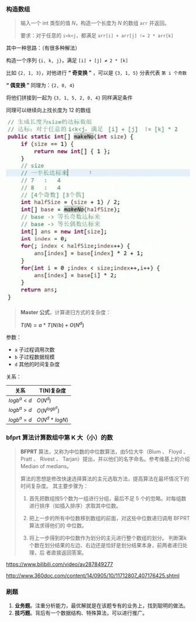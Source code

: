 

### 构造数组

> 输入一个 int 类型的值 $N$，构造一个长度为 $N$ 的数组 `arr` 并返回。
>
> 要求：对于任意的 `i<k<j`，都满足 `arr[i] + arr[j] != 2 * arr[k]`



其中一种思路：（有很多种解法）

构造一个序列 `{i, k, j}`，满足 `[i] + [j] ≠ 2 * [k]`

比如 `{2, 1, 3}`，对他进行 **“ 奇变换 ”** ，可以是 `{3, 1, 5}` 分表代表 `第 i 个奇数`

**“ 偶变换 ”** 同理为：`{2, 0, 4}`

将他们拼接到一起为 `{3, 1, 5, 2, 0, 4}` 同样满足条件

同理可以继续向上找长度为 12 的数组





 <img src="images/array.assets/image-20210829175146135.png" alt="image-20210829175146135" style="zoom:80%;" />



> **Master 公式**，计算递归方式的复杂度：
>
> **$T(N) = a * T(N/b) + O(N^d)$**

参数：

- `a` 子过程调用次数
- `b` 子过程数据规模
- `d` 其他的时间复杂度

关系：

| 关系         | T(N)复杂度      |
| ------------ | --------------- |
| $logb^a < d$ | $O(N^d)$        |
| $logb^a > d$ | $O(N^{logb^a})$ |
| $logb^a = d$ | $O(N^d * logN)$ |

 

### 	bfprt 算法计算数组中第 K 大（小）的数

> **BFPRT** 算法，又称为中位数的中位数算法，由5位大牛（Blum 、 Floyd 、 Pratt 、 Rivest 、 Tarjan）提出，并以他们的名字命名。参考维基上的介绍Median of medians。
>
> 算法的思想是修改快速选择算法的主元选取方法，提高算法在最坏情况下的时间复杂度。 其主要步骤为： 
>
> 1. 首先把数组按5个数为一组进行分组，最后不足 5 个的忽略。对每组数进行排序（如插入排序）求取其中位数。 
>
> 1. 把上一步的所有中位数移到数组的前面，对这些中位数递归调用 BFPRT 算法求得他们的 中位数。
> 2.  将上一步得到的中位数作为划分的主元进行整个数组的划分。 判断第k个数在划分结果的左边、右边还是恰好是划分结果本身，前两者递归处理，后 者直接返回答案。

https://www.bilibili.com/video/av287849277

http://www.360doc.com/content/14/0905/10/11712807_407176425.shtml



### 刷题

1. **业务题**。注重分析能力，最优解就是在该题专有的业务上，找到聪明的做法。
2. **技巧题**。背后有一个数据结构、特殊算法，可以进行推广。









